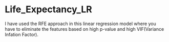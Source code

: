# Life_Expectancy_LR

I have used the RFE approach in this linear regression model where you have to eliminate the features based on high p-value and high VIF(Variance Infation Factor).
